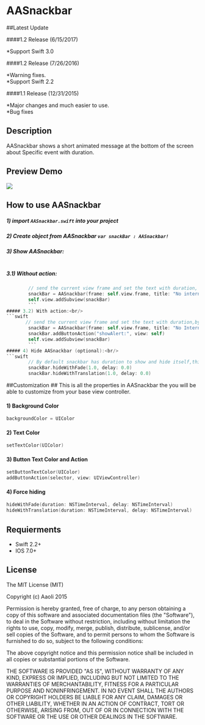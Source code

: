 # AASnackbar

##Latest Update

####1.2 Release (6/15/2017)

*Support Swift 3.0

####1.2 Release (7/26/2016)

*Warning fixes.<br/>
*Support Swift 2.2

####1.1 Release (12/31/2015)

*Major changes and much easier to use.<br/>
*Bug fixes

## Description
AASnackbar shows a short animated message at the bottom of the screen about Specific event with duration.

## Preview Demo
<img src="https://lh3.googleusercontent.com/qf4BcHD1IgXcQ-NQw4Vx4PwMsyxvgdaGyzgmYZKTKZO7i1V2LHmEUw=w373-h642-p-b1-c0x00999999">

## How to use AASnackbar ##
##### 1) import ```AASnackbar.swift``` into your project <br/>
##### 2) Create object from AASnackbar ```var snackBar : AASnackbar!``` <br/>
##### 3) Show AASnackbar:<br/><br/>     

##### 3.1) Without action:<br/>
```swift
        // send the current view frame and set the text with duration, and animation type fade or translation.
        snackBar = AASnackbar(frame: self.view.frame, title: "No internet connection", duration: 3.0,animationType:.Fade)
        self.view.addSubview(snackBar)
        ```
##### 3.2) With action:<br/> 
```swift
       // send the current view frame and set the text with duration,by setting button title makes button visable
        snackBar = AASnackbar(frame: self.view.frame, title: "No Internet connection",buttonTitle: "OK", duration: 3.0,animationType: .Translation)
        snackBar.addButtonAction("showAlert:", view: self)
        self.view.addSubview(snackBar)
        ```
##### 4) Hide AASnackbar (optional):<br/> 
```swift
        // By default snackbar has duration to show and hide itself,this can be used to force hiding snackbar while its currently showing. so if you are showing the snackbar with fade then use fade to hide and same for translation.
        snackBar.hideWithFade(1.0, delay: 0.0)
        snackBar.hideWithTranslation(1.0, delay: 0.0)
```

##Customization ##
This is all the properties in AASnackbar the you will be able to customize from your base view controller.

#### 1) Background Color<br/>
```swift
backgroundColor = UIColor
```
#### 2) Text Color<br/>
```swift
setTextColor(UIColor)
```
#### 3) Button Text Color and Action<br/>
```swift
setButtonTextColor(UIColor)
addButtonAction(selector, view: UIViewController)
```
#### 4) Force hiding<br/>
```swift
hideWithFade(duration: NSTimeInterval, delay: NSTimeInterval)
hideWithTranslation(duration: NSTimeInterval, delay: NSTimeInterval)
```

## Requierments ##
* Swift 2.2+
* IOS 7.0+

## License ##

The MIT License (MIT)

Copyright (c) AaoIi 2015

Permission is hereby granted, free of charge, to any person obtaining a copy of this software and associated documentation files (the "Software"), to deal in the Software without restriction, including without limitation the rights to use, copy, modify, merge, publish, distribute, sublicense, and/or sell copies of the Software, and to permit persons to whom the Software is furnished to do so, subject to the following conditions:

The above copyright notice and this permission notice shall be included in all copies or substantial portions of the Software.

THE SOFTWARE IS PROVIDED "AS IS", WITHOUT WARRANTY OF ANY KIND, EXPRESS OR IMPLIED, INCLUDING BUT NOT LIMITED TO THE WARRANTIES OF MERCHANTABILITY, FITNESS FOR A PARTICULAR PURPOSE AND NONINFRINGEMENT. IN NO EVENT SHALL THE AUTHORS OR COPYRIGHT HOLDERS BE LIABLE FOR ANY CLAIM, DAMAGES OR OTHER LIABILITY, WHETHER IN AN ACTION OF CONTRACT, TORT OR OTHERWISE, ARISING FROM, OUT OF OR IN CONNECTION WITH THE SOFTWARE OR THE USE OR OTHER DEALINGS IN THE SOFTWARE.
